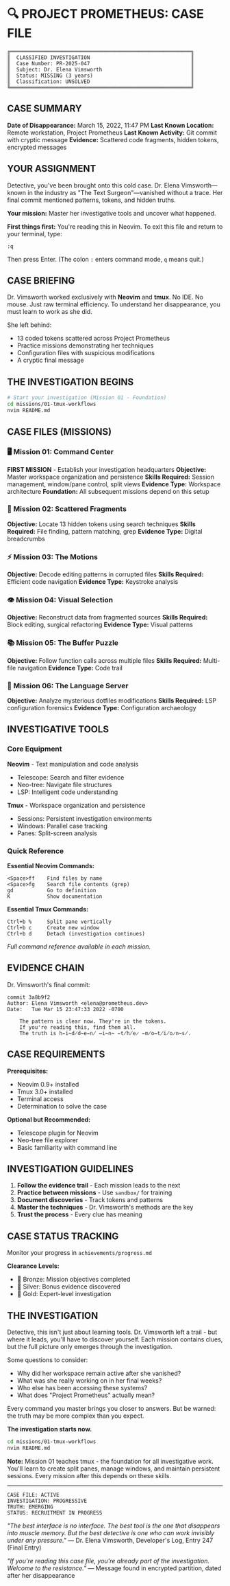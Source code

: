 # 🔍 PROJECT PROMETHEUS: CASE FILE

```
╔═══════════════════════════════════════════════════════════╗
║  CLASSIFIED INVESTIGATION                                 ║
║  Case Number: PR-2025-047                                 ║
║  Subject: Dr. Elena Vimsworth                             ║
║  Status: MISSING (3 years)                                ║
║  Classification: UNSOLVED                                 ║
╚═══════════════════════════════════════════════════════════╝
```

## CASE SUMMARY

**Date of Disappearance:** March 15, 2022, 11:47 PM
**Last Known Location:** Remote workstation, Project Prometheus
**Last Known Activity:** Git commit with cryptic message
**Evidence:** Scattered code fragments, hidden tokens, encrypted messages

## YOUR ASSIGNMENT

Detective, you've been brought onto this cold case. Dr. Elena Vimsworth—known in the industry as "The Text Surgeon"—vanished without a trace. Her final commit mentioned patterns, tokens, and hidden truths.

**Your mission:** Master her investigative tools and uncover what happened.

**First things first:** You're reading this in Neovim. To exit this file and return to your terminal, type:
```
:q
```
Then press Enter. (The colon `:` enters command mode, `q` means quit.)

## CASE BRIEFING

Dr. Vimsworth worked exclusively with **Neovim** and **tmux**. No IDE. No mouse. Just raw terminal efficiency. To understand her disappearance, you must learn to work as she did.

She left behind:
- 13 coded tokens scattered across Project Prometheus
- Practice missions demonstrating her techniques
- Configuration files with suspicious modifications
- A cryptic final message

## THE INVESTIGATION BEGINS

```bash
# Start your investigation (Mission 01 - Foundation)
cd missions/01-tmux-workflows
nvim README.md
```

## CASE FILES (MISSIONS)

### 🖥️ Mission 01: Command Center
**FIRST MISSION** - Establish your investigation headquarters
**Objective:** Master workspace organization and persistence
**Skills Required:** Session management, window/pane control, split views
**Evidence Type:** Workspace architecture
**Foundation:** All subsequent missions depend on this setup

### 🔭 Mission 02: Scattered Fragments
**Objective:** Locate 13 hidden tokens using search techniques
**Skills Required:** File finding, pattern matching, grep
**Evidence Type:** Digital breadcrumbs

### ⚡ Mission 03: The Motions
**Objective:** Decode editing patterns in corrupted files
**Skills Required:** Efficient code navigation
**Evidence Type:** Keystroke analysis

### 👁️ Mission 04: Visual Selection
**Objective:** Reconstruct data from fragmented sources
**Skills Required:** Block editing, surgical refactoring
**Evidence Type:** Visual patterns

### 📚 Mission 05: The Buffer Puzzle
**Objective:** Follow function calls across multiple files
**Skills Required:** Multi-file navigation
**Evidence Type:** Code trail

### 🔬 Mission 06: The Language Server
**Objective:** Analyze mysterious dotfiles modifications
**Skills Required:** LSP configuration forensics
**Evidence Type:** Configuration archaeology

## INVESTIGATIVE TOOLS

### Core Equipment

**Neovim** - Text manipulation and code analysis
- Telescope: Search and filter evidence
- Neo-tree: Navigate file structures
- LSP: Intelligent code understanding

**Tmux** - Workspace organization and persistence
- Sessions: Persistent investigation environments
- Windows: Parallel case tracking
- Panes: Split-screen analysis

### Quick Reference

**Essential Neovim Commands:**
```
<Space>ff    Find files by name
<Space>fg    Search file contents (grep)
gd           Go to definition
K            Show documentation
```

**Essential Tmux Commands:**
```
Ctrl+b %     Split pane vertically
Ctrl+b c     Create new window
Ctrl+b d     Detach (investigation continues)
```

*Full command reference available in each mission.*

## EVIDENCE CHAIN

Dr. Vimsworth's final commit:

```
commit 3a8b9f2
Author: Elena Vimsworth <elena@prometheus.dev>
Date:   Tue Mar 15 23:47:33 2022 -0700

    The pattern is clear now. They're in the tokens.
    If you're reading this, find them all.
    The truth is h̵i̴d̸d̴e̵n̸ ̶i̴n̴ ̵t̸h̸e̷ ̵m̸o̶t̸i̸o̷n̴s̸.
```

## CASE REQUIREMENTS

**Prerequisites:**
- Neovim 0.9+ installed
- Tmux 3.0+ installed
- Terminal access
- Determination to solve the case

**Optional but Recommended:**
- Telescope plugin for Neovim
- Neo-tree file explorer
- Basic familiarity with command line

## INVESTIGATION GUIDELINES

1. **Follow the evidence trail** - Each mission leads to the next
2. **Practice between missions** - Use `sandbox/` for training
3. **Document discoveries** - Track tokens and patterns
4. **Master the techniques** - Dr. Vimsworth's methods are the key
5. **Trust the process** - Every clue has meaning

## CASE STATUS TRACKING

Monitor your progress in `achievements/progress.md`

**Clearance Levels:**
- 🥉 Bronze: Mission objectives completed
- 🥈 Silver: Bonus evidence discovered
- 🥇 Gold: Expert-level investigation

## THE INVESTIGATION

Detective, this isn't just about learning tools. Dr. Vimsworth left a trail - but where it leads, you'll have to discover yourself. Each mission contains clues, but the full picture only emerges through the investigation.

Some questions to consider:
- Why did her workspace remain active after she vanished?
- What was she really working on in her final weeks?
- Who else has been accessing these systems?
- What does "Project Prometheus" actually mean?

Every command you master brings you closer to answers. But be warned: the truth may be more complex than you expect.

**The investigation starts now.**

```bash
cd missions/01-tmux-workflows
nvim README.md
```

**Note:** Mission 01 teaches tmux - the foundation for all investigative work. You'll learn to create split panes, manage windows, and maintain persistent sessions. Every mission after this depends on these skills.

---

```
CASE FILE: ACTIVE
INVESTIGATION: PROGRESSIVE
TRUTH: EMERGING
STATUS: RECRUITMENT IN PROGRESS
```

*"The best interface is no interface. The best tool is the one that disappears into muscle memory. But the best detective is one who can work invisibly under any pressure."*
— Dr. Elena Vimsworth, Developer's Log, Entry 247 (Final Entry)

*"If you're reading this case file, you're already part of the investigation. Welcome to the resistance."*
— Message found in encrypted partition, dated after her disappearance
